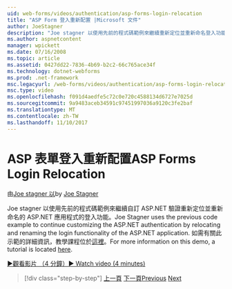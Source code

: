 ```yaml
---
uid: web-forms/videos/authentication/asp-forms-login-relocation
title: "ASP Form 登入重新配置 |Microsoft 文件"
author: JoeStagner
description: "Joe stagner 以使用先前的程式碼範例來繼續重新定位並重新命名登入功能的 ASP 自訂 ASP.NET 驗證。N..."
ms.author: aspnetcontent
manager: wpickett
ms.date: 07/16/2008
ms.topic: article
ms.assetid: 0427dd22-7836-4b69-b2c2-66c765ace34f
ms.technology: dotnet-webforms
ms.prod: .net-framework
msc.legacyurl: /web-forms/videos/authentication/asp-forms-login-relocation
msc.type: video
ms.openlocfilehash: f091d4aedfe5c72c0e720c4588134d6727e7025d
ms.sourcegitcommit: 9a9483aceb34591c97451997036a9120c3fe2baf
ms.translationtype: MT
ms.contentlocale: zh-TW
ms.lasthandoff: 11/10/2017
---
```

<a name="asp-forms-login-relocation"></a><span data-ttu-id="59060-103">ASP 表單登入重新配置</span><span class="sxs-lookup"><span data-stu-id="59060-103">ASP Forms Login Relocation</span></span>
====================
<span data-ttu-id="59060-104">由[Joe stagner 以](https://github.com/JoeStagner)</span><span class="sxs-lookup"><span data-stu-id="59060-104">by [Joe Stagner](https://github.com/JoeStagner)</span></span>

<span data-ttu-id="59060-105">Joe stagner 以使用先前的程式碼範例來繼續自訂 ASP.NET 驗證重新定位並重新命名的 ASP.NET 應用程式的登入功能。</span><span class="sxs-lookup"><span data-stu-id="59060-105">Joe Stagner uses the previous code example to continue customizing the ASP.NET authentication by relocating and renaming the login functionality of the ASP.NET application.</span></span> <span data-ttu-id="59060-106">如需有關此示範的詳細資訊，教學課程位於[這裡](../../overview/older-versions-security/introduction/forms-authentication-configuration-and-advanced-topics-vb.md)。</span><span class="sxs-lookup"><span data-stu-id="59060-106">For more information on this demo, a tutorial is located [here](../../overview/older-versions-security/introduction/forms-authentication-configuration-and-advanced-topics-vb.md).</span></span>

[<span data-ttu-id="59060-107">&#9654;觀看影片 （4 分鐘）</span><span class="sxs-lookup"><span data-stu-id="59060-107">&#9654; Watch video (4 minutes)</span></span>](https://channel9.msdn.com/Blogs/ASP-NET-Site-Videos/asp-forms-login-relocation)

>[!div class="step-by-step"]
<span data-ttu-id="59060-108">[上一頁](how-to-setup-and-use-cookie-less-authentication-in-an-aspnet-application.md)
[下一頁](forms-login-custom-key-configuration.md)</span><span class="sxs-lookup"><span data-stu-id="59060-108">[Previous](how-to-setup-and-use-cookie-less-authentication-in-an-aspnet-application.md)
[Next](forms-login-custom-key-configuration.md)</span></span>
